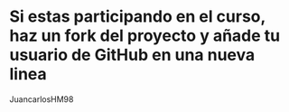 # Si estas participando en el curso, haz un fork del proyecto y añade tu usuario de GitHub en una nueva linea
JuancarlosHM98